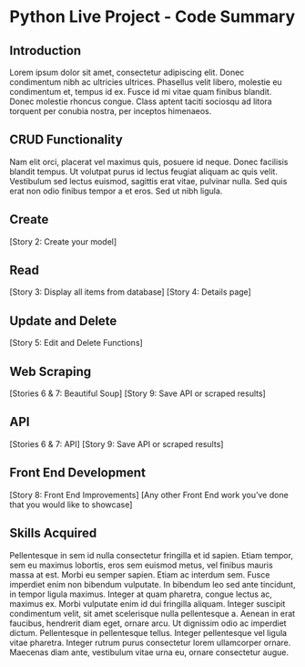 # Python Live Project - Code Summary

## Introduction
Lorem ipsum dolor sit amet, consectetur adipiscing elit. Donec condimentum nibh ac ultricies ultrices. Phasellus velit libero, molestie eu condimentum et, tempus id ex. Fusce id mi vitae quam finibus blandit. Donec molestie rhoncus congue. Class aptent taciti sociosqu ad litora torquent per conubia nostra, per inceptos himenaeos. 

## CRUD Functionality
Nam elit orci, placerat vel maximus quis, posuere id neque. Donec facilisis blandit tempus. Ut volutpat purus id lectus feugiat aliquam ac quis velit. Vestibulum sed lectus euismod, sagittis erat vitae, pulvinar nulla. Sed quis erat non odio finibus tempor a et eros. Sed ut nibh ligula.

## Create
[Story 2: Create your model]

## Read
[Story 3: Display all items from database]
[Story 4: Details page]

## Update and Delete
[Story 5: Edit and Delete Functions]

## Web Scraping
[Stories 6 & 7: Beautiful Soup]
[Story 9: Save API or scraped results]

## API
[Stories 6 & 7: API]
[Story 9: Save API or scraped results]

## Front End Development
[Story 8: Front End Improvements]
[Any other Front End work you’ve done that you would like to showcase]

## Skills Acquired
Pellentesque in sem id nulla consectetur fringilla et id sapien. Etiam tempor, sem eu maximus lobortis, eros sem euismod metus, vel finibus mauris massa at est. Morbi eu semper sapien. Etiam ac interdum sem. Fusce imperdiet enim non bibendum vulputate. In bibendum leo sed ante tincidunt, in tempor ligula maximus. Integer at quam pharetra, congue lectus ac, maximus ex. Morbi vulputate enim id dui fringilla aliquam. Integer suscipit condimentum velit, sit amet scelerisque nulla pellentesque a. Aenean in erat faucibus, hendrerit diam eget, ornare arcu. Ut dignissim odio ac imperdiet dictum. Pellentesque in pellentesque tellus. Integer pellentesque vel ligula vitae pharetra. Integer rutrum purus consectetur lorem ullamcorper ornare. Maecenas diam ante, vestibulum vitae urna eu, ornare consectetur augue.
